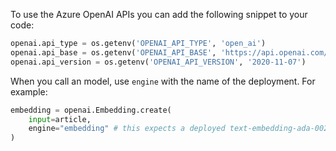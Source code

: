 To use the Azure OpenAI APIs you can add the following snippet to your code:

```python
openai.api_type = os.getenv('OPENAI_API_TYPE', 'open_ai')
openai.api_base = os.getenv('OPENAI_API_BASE', 'https://api.openai.com/v1')
openai.api_version = os.getenv('OPENAI_API_VERSION', '2020-11-07')
```

When you call an model, use `engine` with the name of the deployment. For example:

```python
embedding = openai.Embedding.create(
    input=article,
    engine="embedding" # this expects a deployed text-embedding-ada-002 model called "embedding"
)
```